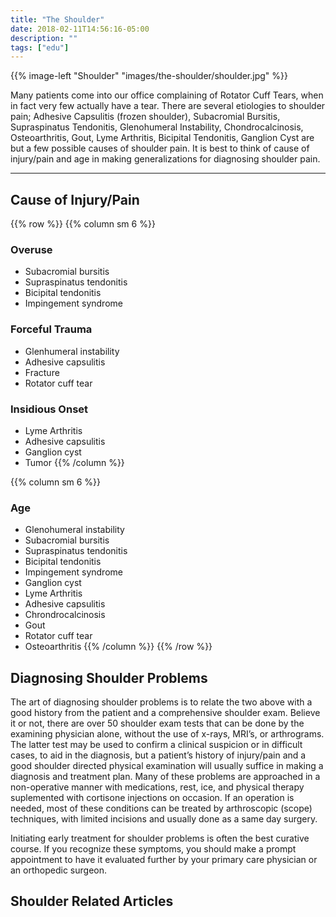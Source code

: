 ```yaml
---
title: "The Shoulder"
date: 2018-02-11T14:56:16-05:00
description: ""
tags: ["edu"]
---
```


{{% image-left "Shoulder" "images/the-shoulder/shoulder.jpg" %}}

Many patients come into our office complaining of Rotator Cuff Tears, when in fact very few 
actually have a tear. There are several etiologies to shoulder pain; Adhesive Capsulitis 
(frozen shoulder), Subacromial Bursitis, Supraspinatus Tendonitis, Glenohumeral Instability, 
Chondrocalcinosis, Osteoarthritis, Gout, Lyme Arthritis, Bicipital Tendonitis, Ganglion Cyst 
are but a few possible causes of shoulder pain. It is best to think of cause of injury/pain 
and age in making generalizations for diagnosing shoulder pain.  

<hr>

## Cause of Injury/Pain

{{% row %}}
{{% column sm 6 %}}
### Overuse
* Subacromial bursitis
* Supraspinatus tendonitis
* Bicipital tendonitis
* Impingement syndrome

### Forceful Trauma
* Glenhumeral instability
* Adhesive capsulitis
* Fracture
* Rotator cuff tear

### Insidious Onset
* Lyme Arthritis
* Adhesive capsulitis
* Ganglion cyst
* Tumor
{{% /column %}}

{{% column sm 6 %}}
### Age
* Glenohumeral instability
* Subacromial bursitis
* Supraspinatus tendonitis
* Bicipital tendonitis
* Impingement syndrome
* Ganglion cyst
* Lyme Arthritis
* Adhesive capsulitis
* Chrondrocalcinosis
* Gout
* Rotator cuff tear
* Osteoarthritis
{{% /column %}}
{{% /row %}}

## Diagnosing Shoulder Problems
The art of diagnosing shoulder problems is to relate the two above with a good history from 
the patient and a comprehensive shoulder exam. Believe it or not, there are over 50 shoulder 
exam tests that can be done by the examining physician alone, without the use of x-rays, 
MRI’s, or arthrograms. The latter test may be used to confirm a clinical suspicion or in 
difficult cases, to aid in the diagnosis, but a patient’s history of injury/pain and a good 
shoulder directed physical examination will usually suffice in making a diagnosis and 
treatment plan. Many of these problems are approached in a non-operative manner with 
medications, rest, ice, and physical therapy suplemented with cortisone injections on 
occasion. If an operation is needed, most of these conditions can be treated by arthroscopic 
(scope) techniques, with limited incisions and usually done as a same day surgery.

Initiating early treatment for shoulder problems is often the best curative course. If you 
recognize these symptoms, you should make a prompt appointment to have it evaluated further 
by your primary care physician or an orthopedic surgeon.

## Shoulder Related Articles
